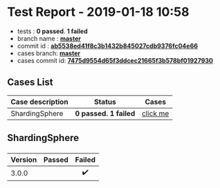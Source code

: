 # Test Report - 2019-01-18 10:58

- tests  : **0 passed**. **1 failed**
- branch name : **[master](https://github.com/apache/incubator-skywalking/tree/master)**
- commit id : **[ab5538ed41f8c3b1432b845027cdb9376fc04e66](https://github.com/apache/incubator-skywalking/commit/ab5538ed41f8c3b1432b845027cdb9376fc04e66)**
- cases branch: **[master](https://github.com/SkywalkingTest/skywalking-autotest-scenarios/tree/master)**
- cases commit id: **[7475d9554d65f3ddcec21665f3b578bf01927930](https://github.com/SkywalkingTest/skywalking-autotest-scenarios/commit/7475d9554d65f3ddcec21665f3b578bf01927930)**

## Cases List

| Case description | Status | Cases|
|:-----|:-----:|:-----:|
|ShardingSphere| **0 passed. 1 failed**| [click me](#shardingsphere) |

## ShardingSphere

### 
|  Version     | Passed | Failed|
|:------------- |:-------:|:-----:|
| 3.0.0  | |:heavy_check_mark:|

